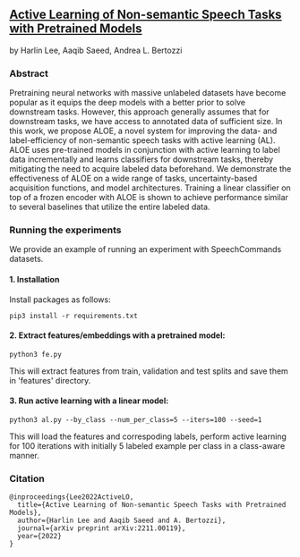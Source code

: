 [Active Learning of Non-semantic Speech Tasks with Pretrained Models](http://arxiv.org/abs/2211.00119)
---
by Harlin Lee, Aaqib Saeed, Andrea L. Bertozzi

### Abstract
Pretraining neural networks with massive unlabeled datasets have become popular as it equips the deep models with a better prior to solve downstream tasks. However, this approach generally assumes that for downstream tasks, we have access to annotated data of sufficient size. In this work, we propose ALOE, a novel system for improving the data- and label-efficiency of non-semantic speech tasks with active learning (AL). ALOE uses pre-trained models in conjunction with active learning to label data incrementally and learns classifiers for downstream tasks, thereby mitigating the need to acquire labeled data beforehand. We demonstrate the effectiveness of ALOE on a wide range of tasks, uncertainty-based acquisition functions, and model architectures. Training a linear classifier on top of a frozen encoder with ALOE is shown to achieve performance similar to several baselines that utilize the entire labeled data.

### Running the experiments
We provide an example of running an experiment with SpeechCommands datasets. 

#### 1. Installation
Install packages as follows:
```
pip3 install -r requirements.txt
```

#### 2. Extract features/embeddings with a pretrained model: 
```
python3 fe.py
```
This will extract features from train, validation and test splits and save them in 'features' directory.

#### 3. Run active learning with a linear model: 
```
python3 al.py --by_class --num_per_class=5 --iters=100 --seed=1
```
This will load the features and correspoding labels, perform active learning for 100 iterations with initially 5 labeled example per class in a class-aware manner.

### Citation
```
@inproceedings{Lee2022ActiveLO,
  title={Active Learning of Non-semantic Speech Tasks with Pretrained Models},
  author={Harlin Lee and Aaqib Saeed and A. Bertozzi},
  journal={arXiv preprint arXiv:2211.00119},
  year={2022}
}
```

